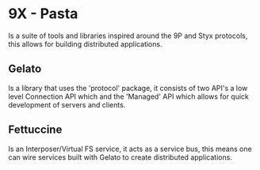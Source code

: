 # 9X - Pasta

Is a suite of tools and libraries inspired around the 9P and Styx protocols, this allows for building distributed applications.

## Gelato

Is a library that uses the 'protocol' package, it consists of two API's a low level Connection API which and the 'Managed' API which allows for quick development of servers and clients.

## Fettuccine 

Is an Interposer/Virtual FS service, it acts as a service bus, this means one can wire services built with Gelato to create distributed applications.
 
